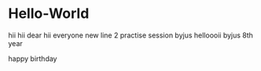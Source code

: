 # Hello-World
hii
hii dear
hii everyone
new line 2
practise session
byjus
helloooii
byjus 8th year

happy birthday
